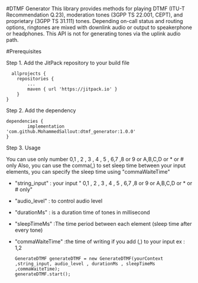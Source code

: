 #DTMF Generator
This library provides methods for playing DTMF (ITU-T Recommendation Q.23), moderation tones (3GPP TS 22.001, CEPT), and proprietary (3GPP TS 31.111) tones. Depending on-call status and routing options, ringtones are mixed with downlink audio or output to speakerphone or headphones. This API is not for generating tones via the uplink audio path.

#Prerequisites
<line>
	
Step 1. Add the JitPack repository to your build file

      allprojects {
		repositories {
			...
			maven { url 'https://jitpack.io' }
		}
	}

Step 2. Add the dependency

	dependencies {
	        implementation 'com.github.MohammedSallout:dtmf_generator:1.0.0'
	}
	
Step 3. Usage

You can use only number 0,1 , 2 , 3 , 4 , 5 , 6,7 ,8 or 9
or A,B,C,D or * or # only
Also, you can use the comma(,) to set sleep time between your input elements, you can specify the sleep time using "commaWaiteTime"

- "string_input" : your input " 0,1 , 2 , 3 , 4 , 5 , 6,7 ,8 or 9 or A,B,C,D or * or # only"
- "audio_level" : to control audio level
- "durationMs" : is a duration time of tones in millisecond
- "sleepTimeMs" :The time period between each element (sleep time after every tone)
- "commaWaiteTime" :the time of writing if you add (,) to your input ex : 1,2 

      GenerateDTMF generateDTMF = new GenerateDTMF(yourContext ,string_input, audio_level , durationMs , sleepTimeMs ,commaWaiteTime);
      generateDTMF.start();

	
	
